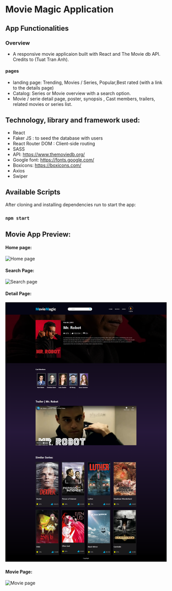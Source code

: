 # Movie Magic Application

## App Functionalities

### Overview

- A responsive movie applicaion built with React and The Movie db API. Credits to (Tuat Tran Anh).

#### pages

- landing page: Trending, Movies / Series, Popular,Best rated (with a link to the details page)
- Catalog: Series or Movie overview with a search option.
- Movie / serie detail page, poster, synopsis , Cast members, trailers, related movies or series list.

## Technology, library and framework used:

- React
- Faker JS : to seed the database with users
- React Router DOM : Client-side routing
- SASS
- API: https://www.themoviedb.org/
- Google font: https://fonts.google.com/
- Boxicons: https://boxicons.com/
- Axios
- Swiper

## Available Scripts

After cloning and installing dependencies run to start the app:

### `npm start`

## Movie App Preview:

#### Home page:

![Home page](images/homePage.png)

#### Search Page:

![Search page](images/searchPage.png)

#### Detail Page:

![Detail page](images/detailPage.png)

#### Movie Page:

![Movie page](images/moviePage.png)
